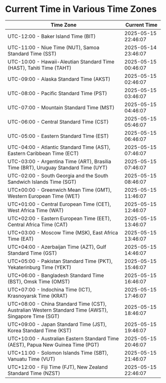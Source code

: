 # Current Time in Various Time Zones

| Time Zone | Current Time |
|-----------|--------------|
| UTC-12:00 - Baker Island Time (BIT) | 2025-05-15 22:46:07 |
| UTC-11:00 - Niue Time (NUT), Samoa Standard Time (SST) | 2025-05-14 23:46:07 |
| UTC-10:00 - Hawaii-Aleutian Standard Time (HAST), Tahiti Time (TAHT) | 2025-05-15 00:46:07 |
| UTC-09:00 - Alaska Standard Time (AKST) | 2025-05-15 02:46:07 |
| UTC-08:00 - Pacific Standard Time (PST) | 2025-05-15 03:46:07 |
| UTC-07:00 - Mountain Standard Time (MST) | 2025-05-15 04:46:07 |
| UTC-06:00 - Central Standard Time (CST) | 2025-05-15 05:46:07 |
| UTC-05:00 - Eastern Standard Time (EST) | 2025-05-15 06:46:07 |
| UTC-04:00 - Atlantic Standard Time (AST), Eastern Caribbean Time (ECT) | 2025-05-15 07:46:07 |
| UTC-03:00 - Argentina Time (ART), Brasília Time (BRT), Uruguay Standard Time (UYT) | 2025-05-15 07:46:07 |
| UTC-02:00 - South Georgia and the South Sandwich Islands Time (SGT) | 2025-05-15 08:46:07 |
| UTC±00:00 - Greenwich Mean Time (GMT), Western European Time (WET) | 2025-05-15 11:46:07 |
| UTC+01:00 - Central European Time (CET), West Africa Time (WAT) | 2025-05-15 12:46:07 |
| UTC+02:00 - Eastern European Time (EET), Central Africa Time (CAT) | 2025-05-15 13:46:07 |
| UTC+03:00 - Moscow Time (MSK), East Africa Time (EAT) | 2025-05-15 13:46:07 |
| UTC+04:00 - Azerbaijan Time (AZT), Gulf Standard Time (GST) | 2025-05-15 14:46:07 |
| UTC+05:00 - Pakistan Standard Time (PKT), Yekaterinburg Time (YEKT) | 2025-05-15 15:46:07 |
| UTC+06:00 - Bangladesh Standard Time (BST), Omsk Time (OMST) | 2025-05-15 16:46:07 |
| UTC+07:00 - Indochina Time (ICT), Krasnoyarsk Time (KRAT) | 2025-05-15 17:46:07 |
| UTC+08:00 - China Standard Time (CST), Australian Western Standard Time (AWST), Singapore Time (SGT) | 2025-05-15 18:46:07 |
| UTC+09:00 - Japan Standard Time (JST), Korea Standard Time (KST) | 2025-05-15 19:46:07 |
| UTC+10:00 - Australian Eastern Standard Time (AEST), Papua New Guinea Time (PGT) | 2025-05-15 20:46:07 |
| UTC+11:00 - Solomon Islands Time (SBT), Vanuatu Time (VUT) | 2025-05-15 21:46:07 |
| UTC+12:00 - Fiji Time (FJT), New Zealand Standard Time (NZST) | 2025-05-15 22:46:07 |
